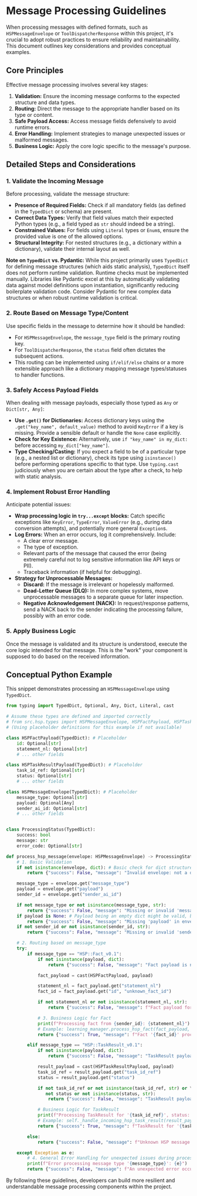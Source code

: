 # Message Processing Guidelines

When processing messages with defined formats, such as `HSPMessageEnvelope` or `ToolDispatcherResponse` within this project, it's crucial to adopt robust practices to ensure reliability and maintainability. This document outlines key considerations and provides conceptual examples.

## Core Principles

Effective message processing involves several key stages:

1.  **Validation:** Ensure the incoming message conforms to the expected structure and data types.
2.  **Routing:** Direct the message to the appropriate handler based on its type or content.
3.  **Safe Payload Access:** Access message fields defensively to avoid runtime errors.
4.  **Error Handling:** Implement strategies to manage unexpected issues or malformed messages.
5.  **Business Logic:** Apply the core logic specific to the message's purpose.

## Detailed Steps and Considerations

### 1. Validate the Incoming Message

Before processing, validate the message structure:

*   **Presence of Required Fields:** Check if all mandatory fields (as defined in the `TypedDict` or schema) are present.
*   **Correct Data Types:** Verify that field values match their expected Python types (e.g., a field typed as `str` should indeed be a string).
*   **Constrained Values:** For fields using `Literal` types or `Enum`s, ensure the provided value is one of the allowed options.
*   **Structural Integrity:** For nested structures (e.g., a dictionary within a dictionary), validate their internal layout as well.

**Note on `TypedDict` vs. Pydantic:**
While this project primarily uses `TypedDict` for defining message structures (which aids static analysis), `TypedDict` itself does not perform runtime validation. Runtime checks must be implemented manually. Libraries like Pydantic excel at this by automatically validating data against model definitions upon instantiation, significantly reducing boilerplate validation code. Consider Pydantic for new complex data structures or when robust runtime validation is critical.

### 2. Route Based on Message Type/Content

Use specific fields in the message to determine how it should be handled:

*   For `HSPMessageEnvelope`, the `message_type` field is the primary routing key.
*   For `ToolDispatcherResponse`, the `status` field often dictates the subsequent actions.
*   This routing can be implemented using `if/elif/else` chains or a more extensible approach like a dictionary mapping message types/statuses to handler functions.

### 3. Safely Access Payload Fields

When dealing with message payloads, especially those typed as `Any` or `Dict[str, Any]`:

*   **Use `.get()` for Dictionaries:** Access dictionary keys using the `.get("key_name", default_value)` method to avoid `KeyError` if a key is missing. Provide a sensible default or handle the `None` case explicitly.
*   **Check for Key Existence:** Alternatively, use `if "key_name" in my_dict:` before accessing `my_dict["key_name"]`.
*   **Type Checking/Casting:** If you expect a field to be of a particular type (e.g., a nested list or dictionary), check its type using `isinstance()` before performing operations specific to that type. Use `typing.cast` judiciously when you are certain about the type after a check, to help with static analysis.

### 4. Implement Robust Error Handling

Anticipate potential issues:

*   **Wrap processing logic in `try...except` blocks:** Catch specific exceptions like `KeyError`, `TypeError`, `ValueError` (e.g., during data conversion attempts), and potentially more general `Exception`s.
*   **Log Errors:** When an error occurs, log it comprehensively. Include:
    *   A clear error message.
    *   The type of exception.
    *   Relevant parts of the message that caused the error (being extremely careful not to log sensitive information like API keys or PII).
    *   Traceback information (if helpful for debugging).
*   **Strategy for Unprocessable Messages:**
    *   **Discard:** If the message is irrelevant or hopelessly malformed.
    *   **Dead-Letter Queue (DLQ):** In more complex systems, move unprocessable messages to a separate queue for later inspection.
    *   **Negative Acknowledgement (NACK):** In request/response patterns, send a NACK back to the sender indicating the processing failure, possibly with an error code.

### 5. Apply Business Logic

Once the message is validated and its structure is understood, execute the core logic intended for that message. This is the "work" your component is supposed to do based on the received information.

## Conceptual Python Example

This snippet demonstrates processing an `HSPMessageEnvelope` using `TypedDict`.

```python
from typing import TypedDict, Optional, Any, Dict, Literal, cast

# Assume these types are defined and imported correctly
# from src.hsp.types import HSPMessageEnvelope, HSPFactPayload, HSPTaskResultPayload
# (Using placeholder definitions for this example if not available)

class HSPFactPayload(TypedDict): # Placeholder
    id: Optional[str]
    statement_nl: Optional[str]
    # ... other fields

class HSPTaskResultPayload(TypedDict): # Placeholder
    task_id_ref: Optional[str]
    status: Optional[str]
    # ... other fields

class HSPMessageEnvelope(TypedDict): # Placeholder
    message_type: Optional[str]
    payload: Optional[Any]
    sender_ai_id: Optional[str]
    # ... other fields


class ProcessingStatus(TypedDict):
    success: bool
    message: str
    error_code: Optional[str]

def process_hsp_message(envelope: HSPMessageEnvelope) -> ProcessingStatus:
    # 1. Basic Validation
    if not isinstance(envelope, dict): # Basic check for dict structure
        return {"success": False, "message": "Invalid envelope: not a dictionary.", "error_code": "INVALID_ENVELOPE_STRUCTURE"}

    message_type = envelope.get("message_type")
    payload = envelope.get("payload")
    sender_id = envelope.get("sender_ai_id")

    if not message_type or not isinstance(message_type, str):
        return {"success": False, "message": "Missing or invalid 'message_type' in envelope.", "error_code": "MISSING_MESSAGE_TYPE"}
    if payload is None: # Payload being an empty dict might be valid, but None is not.
        return {"success": False, "message": "Missing 'payload' in envelope.", "error_code": "MISSING_PAYLOAD"}
    if not sender_id or not isinstance(sender_id, str):
        return {"success": False, "message": "Missing or invalid 'sender_ai_id' in envelope.", "error_code": "MISSING_SENDER_ID"}

    # 2. Routing based on message_type
    try:
        if message_type == "HSP::Fact_v0.1":
            if not isinstance(payload, dict):
                return {"success": False, "message": "Fact payload is not a dictionary.", "error_code": "INVALID_FACT_PAYLOAD_STRUCTURE"}

            fact_payload = cast(HSPFactPayload, payload)

            statement_nl = fact_payload.get("statement_nl")
            fact_id = fact_payload.get("id", "unknown_fact_id")

            if not statement_nl or not isinstance(statement_nl, str):
                return {"success": False, "message": f"Fact payload for '{fact_id}' missing or invalid 'statement_nl'.", "error_code": "INVALID_FACT_PAYLOAD_CONTENT"}

            # 3. Business Logic for Fact
            print(f"Processing fact from {sender_id}: {statement_nl}")
            # Example: learning_manager.process_hsp_fact(fact_payload, sender_id, envelope)
            return {"success": True, "message": f"Fact '{fact_id}' processed successfully."}

        elif message_type == "HSP::TaskResult_v0.1":
            if not isinstance(payload, dict):
                return {"success": False, "message": "TaskResult payload is not a dictionary.", "error_code": "INVALID_TASK_RESULT_STRUCTURE"}

            result_payload = cast(HSPTaskResultPayload, payload)
            task_id_ref = result_payload.get("task_id_ref")
            status = result_payload.get("status")

            if not task_id_ref or not isinstance(task_id_ref, str) or \
               not status or not isinstance(status, str):
                return {"success": False, "message": "TaskResult payload missing/invalid 'task_id_ref' or 'status'.", "error_code": "INVALID_TASK_RESULT_CONTENT"}

            # Business Logic for TaskResult
            print(f"Processing TaskResult for '{task_id_ref}', status: {status}")
            # Example: self._handle_incoming_hsp_task_result(result_payload, sender_id, envelope)
            return {"success": True, "message": f"TaskResult for '{task_id_ref}' processed."}

        else:
            return {"success": False, "message": f"Unknown HSP message type: '{message_type}'", "error_code": "UNKNOWN_MESSAGE_TYPE"}

    except Exception as e:
        # 4. General Error Handling for unexpected issues during processing
        print(f"Error processing message type '{message_type}': {e}")
        return {"success": False, "message": f"An unexpected error occurred: {str(e)}", "error_code": "PROCESSING_EXCEPTION"}

```

By following these guidelines, developers can build more resilient and understandable message processing components within the project.
